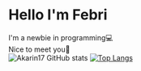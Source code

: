 # Hello I'm Febri

I'm a newbie in programming💻<br>Nice to meet you👋<br>
![Akarin17 GitHub stats](https://github-readme-stats.vercel.app/api?username=Akarin17&theme=nord&show_icons=true) [![Top Langs](https://github-readme-stats.vercel.app/api/top-langs/?username=Akarin17&theme=nord&layout=compact)](https://github.com/Akarin17/github-readme-stats)





